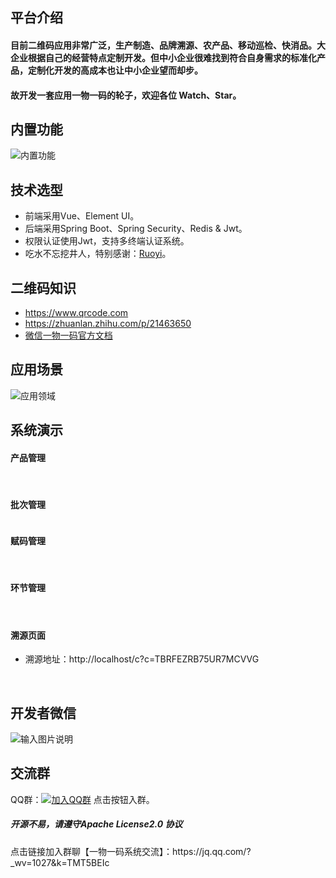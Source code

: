 ## 平台介绍
#### 目前二维码应用非常广泛，生产制造、品牌溯源、农产品、移动巡检、快消品。大企业根据自己的经营特点定制开发。但中小企业很难找到符合自身需求的标准化产品，定制化开发的高成本也让中小企业望而却步。
#### 故开发一套应用一物一码的轮子，欢迎各位 Watch、Star。

## 内置功能
<img src="https://images.gitee.com/uploads/images/2021/1017/154920_0439b0b8_1225299.png" alt="内置功能"/>



## 技术选型
* 前端采用Vue、Element UI。
* 后端采用Spring Boot、Spring Security、Redis & Jwt。
* 权限认证使用Jwt，支持多终端认证系统。
* 吃水不忘挖井人，特别感谢：[Ruoyi](https://gitee.com/y_project/RuoYi)。

## 二维码知识
* https://www.qrcode.com
* https://zhuanlan.zhihu.com/p/21463650
* [微信一物一码官方文档](https://developers.weixin.qq.com/doc/offiaccount/Unique_Item_Code/Unique_Item_Code_API_Documentation.html)


## 应用场景
<img  src="https://img-blog.csdnimg.cn/8bfdf596398e4dcaab744e9506dbd20a.png" alt="应用领域"/>

## 系统演示
#### 产品管理
<img src="https://images.gitee.com/uploads/images/2021/1017/151407_f2d9fe92_1225299.png" alt=""/>
<img src="https://images.gitee.com/uploads/images/2021/1017/151412_33096aab_1225299.png" alt=""/>

#### 批次管理
<img src="https://images.gitee.com/uploads/images/2021/1017/151353_e24bac9f_1225299.png" alt=""/>

#### 赋码管理
<img src="https://images.gitee.com/uploads/images/2021/1017/151439_f828e7e4_1225299.png" alt=""/>
<img src="https://images.gitee.com/uploads/images/2021/1017/151429_1417b17b_1225299.png" alt=""/>
<img src="https://images.gitee.com/uploads/images/2021/1017/151434_621630e4_1225299.png" alt=""/>

#### 环节管理
<img src="https://images.gitee.com/uploads/images/2021/1017/151444_4241220d_1225299.png" alt=""/>
<img src="https://images.gitee.com/uploads/images/2021/1017/151448_cf3ed13e_1225299.png" alt=""/>

#### 溯源页面
* 溯源地址：http://localhost/c?c=TBRFEZRB75UR7MCVVG

<img src="https://images.gitee.com/uploads/images/2021/1017/151457_b25f7a6d_1225299.png" alt=""/>
<img src="https://images.gitee.com/uploads/images/2021/1017/151503_5b18caa0_1225299.png" alt=""/>
<img src="https://images.gitee.com/uploads/images/2021/1017/151515_232c4744_1225299.png" alt=""/>

## 开发者微信
![输入图片说明](https://images.gitee.com/uploads/images/2021/0809/223955_3ef4e39b_1225299.png "合作联系")


## 交流群

QQ群：[![加入QQ群](https://img.shields.io/badge/200735978-blue.svg)](https://jq.qq.com/?_wv=1027&k=hTeVDdjn)  点击按钮入群。
   
   

<h5>开源不易，请遵守Apache License2.0 协议</h5>
点击链接加入群聊【一物一码系统交流】：https://jq.qq.com/?_wv=1027&k=TMT5BEIc